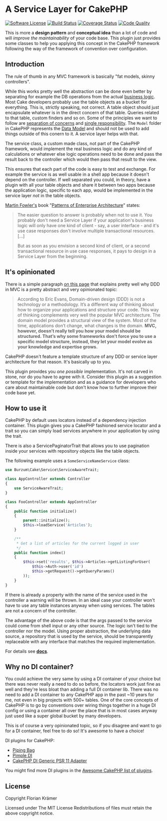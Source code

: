#  A Service Layer for CakePHP

[![Software License](https://img.shields.io/badge/license-MIT-brightgreen.svg?style=flat-square)](LICENSE.txt)
[![Build Status](https://img.shields.io/scrutinizer/build/g/burzum/cakephp-service-layer/master.svg?style=flat-square)](https://scrutinizer-ci.com/g/burzum/cakephp-service-layer/)
[![Coverage Status](https://img.shields.io/scrutinizer/coverage/g/burzum/cakephp-service-layer/master.svg?style=flat-square)](https://scrutinizer-ci.com/g/burzum/cakephp-service-layer/?branch=master)
[![Code Quality](https://img.shields.io/scrutinizer/g/burzum/cakephp-service-layer/master.svg?style=flat-square)](https://scrutinizer-ci.com/g/burzum/cakephp-service-layer/?branch=master)

This is more a **design pattern** and **conceptual idea** than a lot of code and will *improve the maintainability* of your code base. This plugin just provides some classes to help you applying this concept in the CakePHP framework following the way of the framework of convention over configuration.

## Introduction

The rule of thumb in any MVC framework is basically "fat models, skinny controllers".

While this works pretty well the abstraction can be done even better by separating for example the DB operations from the actual [business logic](https://en.wikipedia.org/wiki/Business_logic). Most Cake developers probably use the table objects as a bucket for everything. This is, strictly speaking, not correct. A table object should just encapsulate whatever is in the direct concern of that table. Queries related to that table, custom finders and so on. Some of the principles we want to follow are [separation of concerns](https://en.wikipedia.org/wiki/Separation_of_concerns) and [single responsibility](https://en.wikipedia.org/wiki/Single_responsibility_principle). The `Model` folder in CakePHP represents the [Data Model](https://en.wikipedia.org/wiki/Data_model) and should not be used to add things outside of this conern to it. A service layer helps with that.

The service class, a custom made class, not part of the CakePHP framework, would implement the real business logic and do any kind of calculations or whatever else logic operations need to be done and pass the result back to the controller which would then pass that result to the view.

This ensures that each part of the code is easy to test and exchange. For example the service is as well usable in a shell app because it doesn't depend on the controller. If well separated you could, in theory, have a plugin with all your table objects and share it between two apps because the application logic, specific to each app, would be implemented in the service layer *not* in the table objects.

[Martin Fowler's](https://en.wikipedia.org/wiki/Martin_Fowler) book "[Patterns of Enterprise Architecture](https://martinfowler.com/books/eaa.html)" states:

> The easier question to answer is probably when not to use it. You probably don't need a Service Layer if your application's business logic will only have one kind of client - say, a user interface - and it's use case responses don't involve multiple transactional resources. [...]
> 
> But as soon as you envision a second kind of client, or a second transactional resource in use case responses, it pays to design in a Service Layer from the beginning.

## It's opinionated

There is a simple paragraph [on this page](https://blog.fedecarg.com/2009/03/11/domain-driven-design-and-mvc-architectures/) that explains pretty well why DDD in MVC is a pretty abstract and very opinionated topic:

> According to Eric Evans, Domain-driven design (DDD) is not a technology or a methodology. It’s a different way of thinking about how to organize your applications and structure your code. This way of thinking complements very well the popular MVC architecture. The domain model provides a structural view of the system. Most of the time, applications don’t change, what changes is the domain. **MVC, however, doesn’t really tell you how your model should be structured. That’s why some frameworks don’t force you to use a specific model structure, instead, they let your model evolve as your knowledge and expertise grows.**

CakePHP doesn't feature a template structure of any DDD or service layer architecture for that reason. It's basically up to you. 

This plugin provides you *one possible* implementation. It's not carved in stone, nor do you have to agree with it. Consider this plugin as a suggestion or template for the implementation and as a guidance for developers who care about maintainable code but don't know how to further improve their code base yet.

## How to use it

CakePHP by default uses locators instead of a dependency injection container. This plugin gives you a CakePHP fashioned service locator and a trait so you can simply load services anywhere in your application by using the trait.

There is also a ServicePaginatorTrait that allows you to use pagination inside your services with repository objects like the table objects.

The following example uses a `SomeServiceNameService` class:
```php
use Burzum\Cake\Service\ServiceAwareTrait;

class AppController extends Controller
{
    use ServiceAwareTrait;
}

class FooController extends AppController
{
    public function initialize()
    {
        parent::initialize();
        $this->loadService('Articles');
    }

    /**
     * Get a list of articles for the current logged in user
     */
    public function index()
    {
        $this->set('results', $this->Articles->getListingForUser(
            $this->Auth->user('id')
            $this->getRequest()->getQueryParams()
        ));
    }
}
```

If there is already a property with the name of the service used in the controller a warning will be thrown. In an ideal case your controller won't have to use any table instances anyway when using services. The tables are not a concern of the controller.

The advantage of the above code is that the args passed to the service could come from shell input or any other source. The logic isn't tied to the controller nor the model. Using proper abstraction, the underlying data source, a repository that is used by the service, should be transparently replaceable with any interface that matches the required implementation.

For details see **[docs](/docs)**.

## Why no DI container?

You could achieve the very same by using a DI container of your choice but there was never really a need to do so before, the locators work just fine as well and they're less bloat than adding a full DI container lib. There was no need to add a DI container to any CakePHP app in the past ~10 years for me, not even in big projects with 500+ tables. One of the core concepts of CakePHP is to go by conventions over wiring things together in a huge DI config or using a container all over the place that is in most cases anyway just used like a super global bucket by many developers.

This is of course a very opinionated topic, so if you disagree and want to go for a DI container, feel free to do so! It's awesome to have a choice!

DI plugins for CakePHP:

 * [Piping Bag](https://github.com/lorenzo/piping-bag)
 * [Pimple DI](https://github.com/rochamarcelo/cake-pimple-di)
 * [CakePHP DI Generic PSR 11 Adapter](https://github.com/robotusers/cakephp-di)
 
You might find more DI plugins in the [Awesome CakePHP list of plugins](https://github.com/FriendsOfCake/awesome-cakephp#dependency-injection).

## License

Copyright Florian Krämer

Licensed under The MIT License Redistributions of files must retain the above copyright notice.
